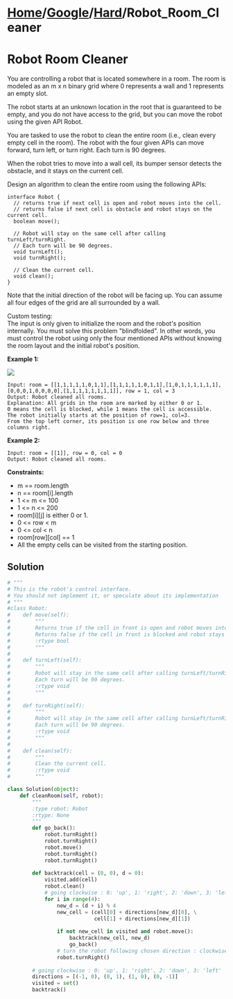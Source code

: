 # [Home](./../..)/[Google](./..)/[Hard](./)/Robot_Room_Cleaner
<h1>Robot Room Cleaner</h1>

<p>
You are controlling a robot that is located somewhere in a room. The room is modeled as an m x n binary grid where 0 represents a wall and 1 represents an empty slot.
</p>
<p>
The robot starts at an unknown location in the root that is guaranteed to be empty, and you do not have access to the grid, but you can move the robot using the given API Robot.
</p>
<p>
You are tasked to use the robot to clean the entire room (i.e., clean every empty cell in the room). The robot with the four given APIs can move forward, turn left, or turn right. Each turn is 90 degrees.
</p>
<p>
When the robot tries to move into a wall cell, its bumper sensor detects the obstacle, and it stays on the current cell.
</p>
<p>
Design an algorithm to clean the entire room using the following APIs:
</p>

    interface Robot {
      // returns true if next cell is open and robot moves into the cell.
      // returns false if next cell is obstacle and robot stays on the current cell.
      boolean move();

      // Robot will stay on the same cell after calling turnLeft/turnRight.
      // Each turn will be 90 degrees.
      void turnLeft();
      void turnRight();

      // Clean the current cell.
      void clean();
    }
    
<p>
Note that the initial direction of the robot will be facing up. You can assume all four edges of the grid are all surrounded by a wall.
</p>
<p>
Custom testing:
<br>
The input is only given to initialize the room and the robot's position internally. You must solve this problem "blindfolded". In other words, you must control the robot using only the four mentioned APIs without knowing the room layout and the initial robot's position.
</p>
  
<b>Example 1:</b>

<img src="https://assets.leetcode.com/uploads/2021/07/17/lc-grid.jpg">

    Input: room = [[1,1,1,1,1,0,1,1],[1,1,1,1,1,0,1,1],[1,0,1,1,1,1,1,1],[0,0,0,1,0,0,0,0],[1,1,1,1,1,1,1,1]], row = 1, col = 3
    Output: Robot cleaned all rooms.
    Explanation: All grids in the room are marked by either 0 or 1.
    0 means the cell is blocked, while 1 means the cell is accessible.
    The robot initially starts at the position of row=1, col=3.
    From the top left corner, its position is one row below and three columns right.

<b>Example 2:</b>

    Input: room = [[1]], row = 0, col = 0
    Output: Robot cleaned all rooms.

<b>Constraints:</b>

- m == room.length
- n == room[i].length
- 1 <= m <= 100
- 1 <= n <= 200
- room[i][j] is either 0 or 1.
- 0 <= row < m
- 0 <= col < n
- room[row][col] == 1
- All the empty cells can be visited from the starting position.

<h2>Solution</h2>

```python
# """
# This is the robot's control interface.
# You should not implement it, or speculate about its implementation
# """
#class Robot:
#    def move(self):
#        """
#        Returns true if the cell in front is open and robot moves into the cell.
#        Returns false if the cell in front is blocked and robot stays in the current cell.
#        :rtype bool
#        """
#
#    def turnLeft(self):
#        """
#        Robot will stay in the same cell after calling turnLeft/turnRight.
#        Each turn will be 90 degrees.
#        :rtype void
#        """
#
#    def turnRight(self):
#        """
#        Robot will stay in the same cell after calling turnLeft/turnRight.
#        Each turn will be 90 degrees.
#        :rtype void
#        """
#
#    def clean(self):
#        """
#        Clean the current cell.
#        :rtype void
#        """

class Solution(object):       
    def cleanRoom(self, robot):
        """
        :type robot: Robot
        :rtype: None
        """
        def go_back():
            robot.turnRight()
            robot.turnRight()
            robot.move()
            robot.turnRight()
            robot.turnRight()
            
        def backtrack(cell = (0, 0), d = 0):
            visited.add(cell)
            robot.clean()
            # going clockwise : 0: 'up', 1: 'right', 2: 'down', 3: 'left'
            for i in range(4):
                new_d = (d + i) % 4
                new_cell = (cell[0] + directions[new_d][0], \
                            cell[1] + directions[new_d][1])
                
                if not new_cell in visited and robot.move():
                    backtrack(new_cell, new_d)
                    go_back()
                # turn the robot following chosen direction : clockwise
                robot.turnRight()
    
        # going clockwise : 0: 'up', 1: 'right', 2: 'down', 3: 'left'
        directions = [(-1, 0), (0, 1), (1, 0), (0, -1)]
        visited = set()
        backtrack()
```
